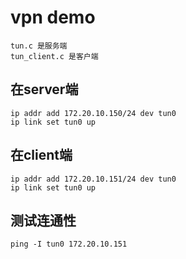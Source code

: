 # vpn demo
    tun.c 是服务端
    tun_client.c 是客户端
## 在server端
	ip addr add 172.20.10.150/24 dev tun0
	ip link set tun0 up
## 在client端
    ip addr add 172.20.10.151/24 dev tun0
	ip link set tun0 up
## 测试连通性
	ping -I tun0 172.20.10.151